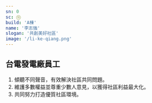 ```yaml
---
sn: 0
sc: ⑪
build: 'A棟'
name: '李志強'
slogan: '共創美好社區'
image: '/li-ke-qiang.png'
---
```

## 台電發電廠員工
1. 傾聽不同聲音，有效解決社區共同問題。
2. 維護多數權益並尊重少數人意見，以獲得社區利益最大化。
3. 共同努力打造優質社區環境。